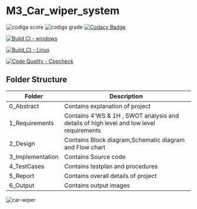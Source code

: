 # M3_Car_wiper_system

![codiga score](https://api.codiga.io/project/33351/score/svg)  ![codiga grade](https://api.codiga.io/project/33351/status/svg)
[![Codacy Badge](https://app.codacy.com/project/badge/Grade/3fb93f6a71bb475ca7b9d3e6496d9cfb)](https://www.codacy.com/gh/SrinivasKapu/M3_Car_wiper_system/dashboard?utm_source=github.com&amp;utm_medium=referral&amp;utm_content=SrinivasKapu/M3_Car_wiper_system&amp;utm_campaign=Badge_Grade)

[![Bulid CI - windows](https://github.com/SrinivasKapu/M3_Car_wiper_system/actions/workflows/Windows.yml/badge.svg)](https://github.com/SrinivasKapu/M3_Car_wiper_system/actions/workflows/Windows.yml)

[![Build_CI - Linux](https://github.com/SrinivasKapu/M3_Car_wiper_system/actions/workflows/Linux.yml/badge.svg)](https://github.com/SrinivasKapu/M3_Car_wiper_system/actions/workflows/Linux.yml)

[![Code Quality - Cppcheck](https://github.com/SrinivasKapu/M3_Car_wiper_system/actions/workflows/Cppcheck.yml/badge.svg)](https://github.com/SrinivasKapu/M3_Car_wiper_system/actions/workflows/Cppcheck.yml)


## Folder Structure
Folder             | Description
-------------------| -----------------------------------------
0_Abstract       | Contains explanation of project
1_Requirements   | Contains 4'WS & 1H , SWOT analysis and details of high level and low level requirements
2_Design         | Contains Block diagram,Schematic diagram and Flow chart
3_Implementation | Contains Source code 
4_TestCases      | Contains testplan and procedures
5_Report        | Contains overall details of project
6_Output         | Contains output images


![car-wiper](https://user-images.githubusercontent.com/101330247/168220346-ae172672-2f67-4c92-b75e-38e1a6a1742e.jpg)





